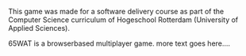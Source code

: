 
This game was made for a software delivery course as part of the Computer Science curriculum of Hogeschool Rotterdam (University of Applied Sciences).

65WAT is a browserbased multiplayer game.
more text goes here....